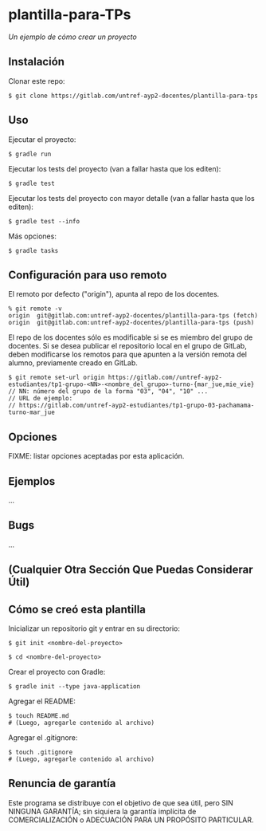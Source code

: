 # plantilla-para-TPs

_Un ejemplo de cómo crear un proyecto_

## Instalación

Clonar este repo:

    $ git clone https://gitlab.com/untref-ayp2-docentes/plantilla-para-tps


## Uso

Ejecutar el proyecto:

    $ gradle run

Ejecutar los tests del proyecto (van a fallar hasta que los editen):

    $ gradle test

Ejecutar los tests del proyecto con mayor detalle (van a fallar hasta que los editen):

    $ gradle test --info


Más opciones:

    $ gradle tasks

## Configuración para uso remoto

El remoto por defecto ("origin"), apunta al repo de los docentes.

    % git remote -v
    origin	git@gitlab.com:untref-ayp2-docentes/plantilla-para-tps (fetch)
    origin	git@gitlab.com:untref-ayp2-docentes/plantilla-para-tps (push)

El repo de los docentes sólo es modificable si se es miembro del grupo de docentes. Si se desea publicar el repositorio local en el grupo de GitLab, deben modificarse los remotos para que apunten a la versión remota del alumno, previamente creado en GitLab.

    $ git remote set-url origin https://gitlab.com//untref-ayp2-estudiantes/tp1-grupo-<NN>-<nombre_del_grupo>-turno-{mar_jue,mie_vie}
    // NN: número del grupo de la forma "03", "04", "10" ...
    // URL de ejemplo:
    // https://gitlab.com/untref-ayp2-estudiantes/tp1-grupo-03-pachamama-turno-mar_jue


## Opciones

FIXME: listar opciones aceptadas por esta aplicación.

## Ejemplos

...

## Bugs

...

## (Cualquier Otra Sección Que Puedas Considerar Útil)


## Cómo se creó esta plantilla

Inicializar un repositorio git y entrar en su directorio:

    $ git init <nombre-del-proyecto>

    $ cd <nombre-del-proyecto>


Crear el proyecto con Gradle:

    $ gradle init --type java-application


Agregar el README:

    $ touch README.md
    # (Luego, agregarle contenido al archivo)


Agregar el .gitignore:

    $ touch .gitignore
    # (Luego, agregarle contenido al archivo)

## Renuncia de garantía

Este programa se distribuye con el objetivo de que sea útil, pero SIN NINGUNA GARANTÍA; sin siquiera la garantía implícita de COMERCIALIZACIÓN o ADECUACIÓN PARA UN PROPÓSITO PARTICULAR.
